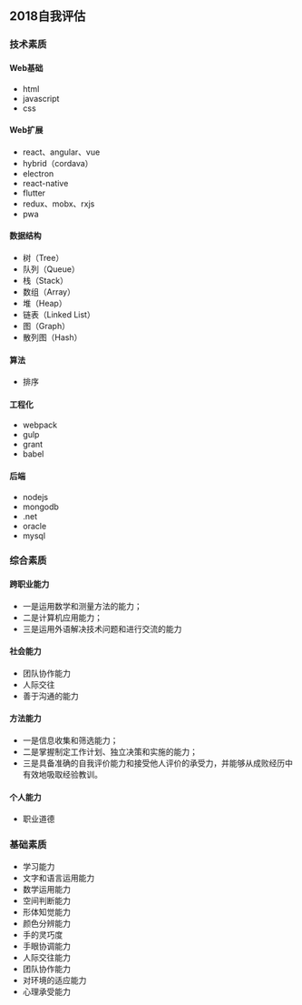 ## 2018自我评估

### 技术素质

#### Web基础
- html
- javascript
- css

#### Web扩展
- react、angular、vue
- hybrid（cordava）
- electron
- react-native
- flutter
- redux、mobx、rxjs
- pwa

#### 数据结构
- 树（Tree）
- 队列（Queue）
- 栈（Stack）
- 数组（Array）
- 堆（Heap）
- 链表（Linked List）
- 图（Graph）
- 散列图（Hash）

#### 算法
- 排序

#### 工程化
- webpack
- gulp
- grant
- babel

#### 后端
- nodejs
- mongodb
- .net
- oracle
- mysql

### 综合素质

#### 跨职业能力

- 一是运用数学和测量方法的能力；
- 二是计算机应用能力；
- 三是运用外语解决技术问题和进行交流的能力

#### 社会能力
- 团队协作能力
- 人际交往
- 善于沟通的能力

#### 方法能力

- 一是信息收集和筛选能力；
- 二是掌握制定工作计划、独立决策和实施的能力；
- 三是具备准确的自我评价能力和接受他人评价的承受力，并能够从成败经历中有效地吸取经验教训。

#### 个人能力

- 职业道德

### 基础素质

- 学习能力
- 文字和语言运用能力
- 数学运用能力
- 空间判断能力
- 形体知觉能力
- 颜色分辨能力
- 手的灵巧度
- 手眼协调能力
- 人际交往能力
- 团队协作能力
- 对环境的适应能力
- 心理承受能力